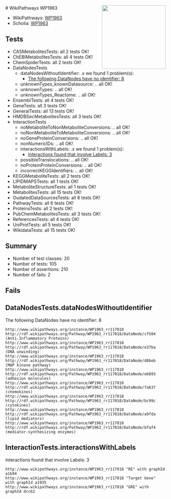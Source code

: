 <img style="float: right; width: 200px" src="https://upload.wikimedia.org/wikipedia/commons/thumb/8/83/Wplogo_with_text_500.png/640px-Wplogo_with_text_500.png" />
# WikiPathways WP1963

* WikiPathways: [WP1963](https://new.wikipathways.org/pathways/WP1963)
* Scholia: [WP1963](https://scholia.toolforge.org/wikipathways/WP1963)
## Tests
* CASMetabolitesTests: all 2 tests OK!
* ChEBIMetabolitesTests: all 4 tests OK!
* ChemSpiderTests: all 2 tests OK!
* DataNodesTests
    * dataNodesWithoutIdentifier: .x we found 1 problem(s):
        * [The following DataNodes have no identifier: 8](#d2d32fa7)
    * unknownTypes_knownDatasource: .. all OK!
    * unknownTypes: .. all OK!
    * unknownTypes_Reactome: .. all OK!
* EnsemblTests: all 4 tests OK!
* GeneTests: all 3 tests OK!
* GeneralTests: all 13 tests OK!
* HMDBSecMetabolitesTests: all 3 tests OK!
* InteractionTests
    * noMetaboliteToNonMetaboliteConversions: .. all OK!
    * noNonMetaboliteToMetaboliteConversions: .. all OK!
    * noGeneProteinConversions: .. all OK!
    * nonNumericIDs: .. all OK!
    * interactionsWithLabels: .x we found 1 problem(s):
        * [Interactions found that involve Labels: 3](#630d267a)
    * possibleTranslocations: .. all OK!
    * noProteinProteinConversions: .. all OK!
    * incorrectKEGGIdentifiers: .. all OK!
* KEGGMetaboliteTests: all 2 tests OK!
* LIPIDMAPSTests: all 1 tests OK!
* MetaboliteStructureTests: all 1 tests OK!
* MetabolitesTests: all 15 tests OK!
* OudatedDataSourcesTests: all 8 tests OK!
* PathwayTests: all 6 tests OK!
* ProteinsTests: all 2 tests OK!
* PubChemMetabolitesTests: all 3 tests OK!
* ReferencesTests: all 4 tests OK!
* UniProtTests: all 5 tests OK!
* WikidataTests: all 15 tests OK!


## Summary

* Number of test classes: 20
* Number of tests: 105
* Number of assertions: 210
* Number of fails: 2

## Fails

<a name="d2d32fa7" />

## DataNodesTests.dataNodesWithoutIdentifier

The following DataNodes have no identifier: 8
```
http://www.wikipathways.org/instance/WP1963_rr117018 http://rdf.wikipathways.org/Pathway/WP1963_rr117018/DataNode/cf504 (Anti-Inflammatory Proteins)
http://www.wikipathways.org/instance/WP1963_rr117018 http://rdf.wikipathways.org/Pathway/WP1963_rr117018/DataNode/e37ba (DNA unwinding)
http://www.wikipathways.org/instance/WP1963_rr117018 http://rdf.wikipathways.org/Pathway/WP1963_rr117018/DataNode/d8beb (MAP kinase pathway)
http://www.wikipathways.org/instance/WP1963_rr117018 http://rdf.wikipathways.org/Pathway/WP1963_rr117018/DataNode/e6893 (adhesion molecules)
http://www.wikipathways.org/instance/WP1963_rr117018 http://rdf.wikipathways.org/Pathway/WP1963_rr117018/DataNode/fa637 (chemokines)
http://www.wikipathways.org/instance/WP1963_rr117018 http://rdf.wikipathways.org/Pathway/WP1963_rr117018/DataNode/bc99c (cytokines)
http://www.wikipathways.org/instance/WP1963_rr117018 http://rdf.wikipathways.org/Pathway/WP1963_rr117018/DataNode/a9fda (lipid mediators)
http://www.wikipathways.org/instance/WP1963_rr117018 http://rdf.wikipathways.org/Pathway/WP1963_rr117018/DataNode/bfaf4 (mediator-synthesizing enzymes)
```

<a name="630d267a" />

## InteractionTests.interactionsWithLabels

Interactions found that involve Labels: 3
```
http://www.wikipathways.org/instance/WP1963_rr117018 "RE" with graphId a1b94
http://www.wikipathways.org/instance/WP1963_rr117018 "Target Gene" with graphId a1935
http://www.wikipathways.org/instance/WP1963_rr117018 "GRE" with graphId dcc62
```

